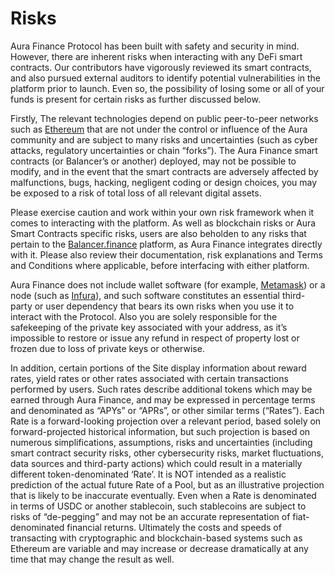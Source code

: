 # Risks

Aura Finance Protocol has been built with safety and security in mind. However, there are inherent risks when interacting with any DeFi smart contracts. Our contributors have vigorously reviewed its smart contracts, and also pursued external auditors to identify potential vulnerabilities in the platform prior to launch. Even so, the possibility of losing some or all of your funds is present for certain risks as further discussed below.&#x20;

Firstly, The relevant technologies depend on public peer-to-peer networks such as [Ethereum](https://ethereum.org/en/) that are not under the control or influence of the Aura community and are subject to many risks and uncertainties (such as cyber attacks, regulatory uncertainties or chain “forks”). The Aura Finance smart contracts (or Balancer’s or another) deployed, may not be possible to modify, and in the event that the smart contracts are adversely affected by malfunctions, bugs, hacking, negligent coding or design choices, you may be exposed to a risk of total loss of all relevant digital assets.&#x20;

Please exercise caution and work within your own risk framework when it comes to interacting with the platform. As well as blockchain risks or Aura Smart Contracts specific risks, users are also beholden to any risks that pertain to the [Balancer.finance](broken-reference) platform, as Aura Finance integrates directly with it. Please also review their documentation, risk explanations and Terms and Conditions where applicable, before interfacing with either platform.&#x20;

Aura Finance does not include wallet software (for example, [Metamask](https://metamask.io/)) or a node (such as [Infura](https://infura.io/)), and such software constitutes an essential third-party or user dependency that bears its own risks when you use it to interact with the Protocol. Also you are solely responsible for the safekeeping of the private key associated with your address, as it’s impossible to restore or issue any refund in respect of property lost or frozen due to loss of private keys or otherwise.&#x20;

In addition, certain portions of the Site display information about reward rates, yield rates or other rates associated with certain transactions performed by users. Such rates describe additional tokens which may be earned through Aura Finance, and may be expressed in percentage terms and denominated as “APYs” or “APRs”, or other similar terms (“Rates”). Each Rate is a forward-looking projection over a relevant period, based solely on forward-projected historical information, but such projection is based on numerous simplifications, assumptions, risks and uncertainties (including smart contract security risks, other cybersecurity risks, market fluctuations, data sources and third-party actions) which could result in a materially different token-denominated ‘Rate’. It is NOT intended as a realistic prediction of the actual future Rate of a Pool, but as an illustrative projection that is likely to be inaccurate eventually. Even when a Rate is denominated in terms of USDC or another stablecoin, such stablecoins are subject to risks of “de-pegging” and may not be an accurate representation of fiat-denominated financial returns. Ultimately the costs and speeds of transacting with cryptographic and blockchain-based systems such as Ethereum are variable and may increase or decrease dramatically at any time that may change the result as well.


